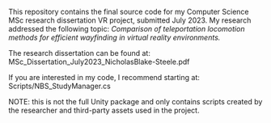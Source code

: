 This repository contains the final source code for my Computer Science MSc research dissertation VR project, submitted July 2023.  My research addressed the following topic: _Comparison of teleportation locomotion methods for efficient wayfinding in virtual reality environments._

The research dissertation can be found at: MSc_Dissertation_July2023_NicholasBlake-Steele.pdf

If you are interested in my code, I recommend starting at: Scripts/NBS_StudyManager.cs

NOTE: this is not the full Unity package and only contains scripts created by the researcher and third-party assets used in the project.
